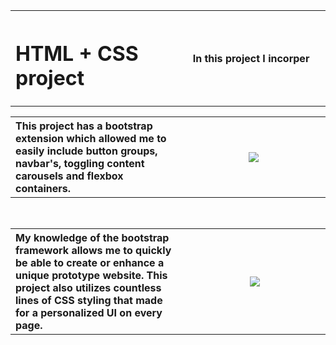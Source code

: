 <table>
  <th width="500">
    <h1 align="left">HTML + CSS project</h1>
  </th>
  <th width="500">
    In this project I incorper
  </th>
</table>

<table>
  <th width="500" align="left">
    This project has a bootstrap extension which allowed me to easily include button groups, navbar's, toggling content carousels and flexbox containers.
  </th>
  <th width="500">
   <img src="https://github.com/phollenback/Skills-Overview/assets/145724342/01500309-baf4-4ea0-adc0-b02e184b24ac">
  </th>
</table>
<br>
<table>
  <th width="500" align="left">
    My knowledge of the bootstrap framework allows me to quickly be able to create or enhance a unique prototype website. This project also utilizes countless lines of CSS styling that made for a personalized UI on every page.
  </th>
  <th width="500">
    <img src="https://github.com/phollenback/Skills-Overview/assets/145724342/9ffef439-5d7b-4c83-93bc-c1165bdf6392">
  </th>
</table>
